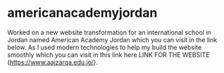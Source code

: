 # americanacademyjordan
Worked on a new website transformation for an international school in Jordan named American Academy Jordan which you can visit in the link below. As I used modern technologies to help my build the website smoothly which you can visit in this link here 
LINK FOR THE WEBSITE (https://www.aajzarqa.edu.jo/).
